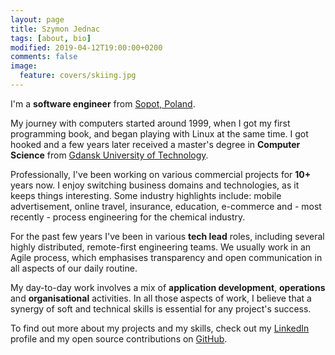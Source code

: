 ```yaml
---
layout: page
title: Szymon Jednac
tags: [about, bio]
modified: 2019-04-12T19:00:00+0200
comments: false
image:
  feature: covers/skiing.jpg
---
```


I'm a **software engineer** from [Sopot, Poland](https://www.google.com/search?q=sopot%2C+poland).

My journey with computers started around 1999, when I got my first programming book, and began playing with Linux at the same time. I got hooked and a few years later received a master's degree in **Computer Science** from [Gdansk University of Technology](https://eti.pg.edu.pl).

Professionally, I've been working on various commercial projects for **10+** years now. I enjoy switching business domains and technologies, as it keeps things interesting. Some industry highlights include: mobile advertisement, online travel, insurance, education, e-commerce and - most recently - process engineering for the chemical industry.

For the past few years I've been in various **tech lead** roles, including several highly distributed, remote-first engineering teams. We usually work in an Agile process, which emphasises transparency and open communication in all aspects of our daily routine.

My day-to-day work involves a mix of **application development**, **operations** and **organisational** activities. In all those aspects of work, I believe that a synergy of soft and technical skills is essential for any project's success.

To find out more about my projects and my skills, check out my [LinkedIn](https://www.linkedin.com/in/sjednac) profile and my open source contributions on [GitHub](https://github.com/sjednac).

